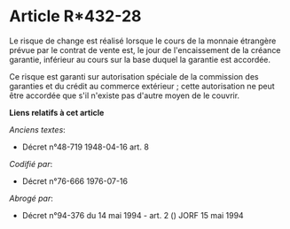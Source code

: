 # Article R*432-28

Le risque de change est réalisé lorsque le cours de la monnaie étrangère prévue par le contrat de vente est, le jour de
l'encaissement de la créance garantie, inférieur au cours sur la base duquel la garantie est accordée.

Ce risque est garanti sur autorisation spéciale de la commission des garanties et du crédit au commerce extérieur ; cette
autorisation ne peut être accordée que s'il n'existe pas d'autre moyen de le couvrir.

**Liens relatifs à cet article**

_Anciens textes_:

  - Décret n°48-719 1948-04-16 art. 8

_Codifié par_:

  - Décret n°76-666 1976-07-16

_Abrogé par_:

  - Décret n°94-376 du 14 mai 1994 - art. 2 () JORF 15 mai 1994
